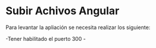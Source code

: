 # Subir Achivos Angular

Para levantar la apliación se necesita realizar los siguiente:

-Tener habilitado el puerto 300 
    -